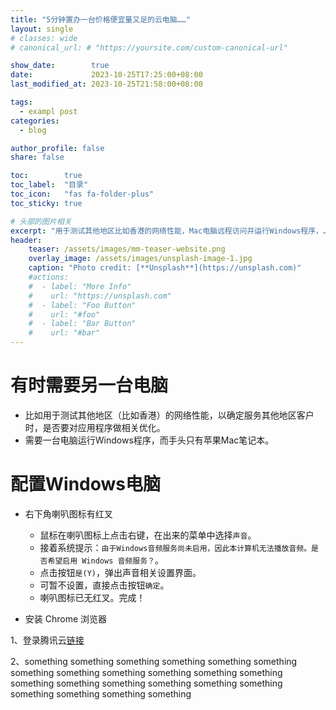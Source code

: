 ```yaml
---
title: "5分钟置办一台价格便宜量又足的云电脑……"
layout: single 
# classes: wide
# canonical_url: # "https://yoursite.com/custom-canonical-url"

show_date:        true
date:             2023-10-25T17:25:00+08:00
last_modified_at: 2023-10-25T21:58:00+08:00 

tags:
  - exampl post
categories:
  - blog

author_profile: false
share: false

toc:        true
toc_label:  "目录"
toc_icon:   "fas fa-folder-plus"
toc_sticky: true

# 头部的图片相关
excerpt: "用于测试其他地区比如香港的网络性能，Mac电脑远程访问并运行Windows程序，……"
header:
    teaser: /assets/images/mm-teaser-website.png
    overlay_image: /assets/images/unsplash-image-1.jpg
    caption: "Photo credit: [**Unsplash**](https://unsplash.com)"
    #actions:
    #  - label: "More Info"
    #    url: "https://unsplash.com"
    #  - label: "Foo Button"
    #    url: "#foo"
    #  - label: "Bar Button"
    #    url: "#bar"
---
```


# 有时需要另一台电脑
- 比如用于测试其他地区（比如香港）的网络性能，以确定服务其他地区客户时，是否要对应用程序做相关优化。 
- 需要一台电脑运行Windows程序，而手头只有苹果Mac笔记本。

# 配置Windows电脑

- 右下角喇叭图标有红叉
  - 鼠标在喇叭图标上点击右键，在出来的菜单中选择`声音`。
  - 接着系统提示：`由于Windows音频服务尚未启用，因此本计算机无法播放音频。是否希望启用 Windows 音频服务？`。
  - 点击按钮`是(Y)`，弹出声音相关设置界面。
  - 可暂不设置，直接点击按钮`确定`。
  - 喇叭图标已无红叉。完成！

- 安装 Chrome 浏览器



1、登录腾讯云[链接](https://cloud.tencent.com/)

2、something something something something something something something something something something something something something something something something something something something something something something 